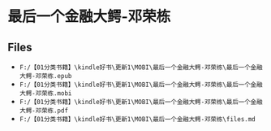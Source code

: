 # 最后一个金融大鳄-邓荣栋

## Files

- `F:/【01分类书籍】\kindle好书\更新1\MOBI\最后一个金融大鳄-邓荣栋\最后一个金融大鳄-邓荣栋.epub`
- `F:/【01分类书籍】\kindle好书\更新1\MOBI\最后一个金融大鳄-邓荣栋\最后一个金融大鳄-邓荣栋.mobi`
- `F:/【01分类书籍】\kindle好书\更新1\MOBI\最后一个金融大鳄-邓荣栋\最后一个金融大鳄-邓荣栋.pdf`
- `F:/【01分类书籍】\kindle好书\更新1\MOBI\最后一个金融大鳄-邓荣栋\files.md`
